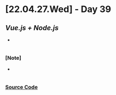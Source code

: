 # [22.04.27.Wed] - Day 39

## _Vue.js + Node.js_

-

#

### [Note]

-

#

### [Source Code](https://github.com/ding-co/developer-dignity/tree/main/boot-camp/practice/April/day39)
